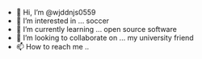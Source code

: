 - 👋 Hi, I’m @wjddnjs0559
- 👀 I’m interested in ... soccer
- 🌱 I’m currently learning ... open source software
- 💞️ I’m looking to collaborate on ... my university friend
- 📫 How to reach me .. 

<!---
wjddnjs0559/wjddnjs0559 is a ✨ special ✨ repository because its `README.md` (this file) appears on your GitHub profile.
You can click the Preview link to take a look at your changes.
--->
